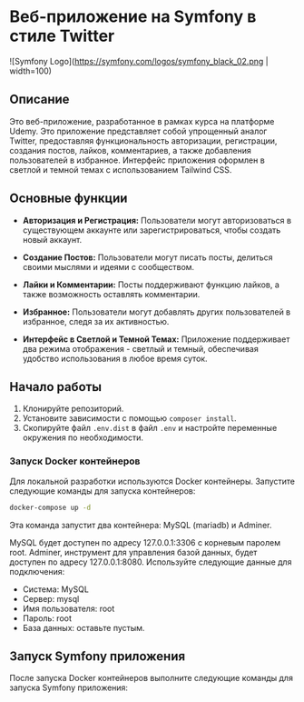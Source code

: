 # Веб-приложение на Symfony в стиле Twitter

![Symfony Logo](https://symfony.com/logos/symfony_black_02.png | width=100)

## Описание
Это веб-приложение, разработанное в рамках курса на платформе Udemy. Это приложение представляет собой упрощенный аналог Twitter, предоставляя функциональность авторизации, регистрации, создания постов, лайков, комментариев, а также добавления пользователей в избранное. Интерфейс приложения оформлен в светлой и темной темах с использованием Tailwind CSS.

## Основные функции

- **Авторизация и Регистрация:** Пользователи могут авторизоваться в существующем аккаунте или зарегистрироваться, чтобы создать новый аккаунт.

- **Создание Постов:** Пользователи могут писать посты, делиться своими мыслями и идеями с сообществом.

- **Лайки и Комментарии:** Посты поддерживают функцию лайков, а также возможность оставлять комментарии.

- **Избранное:** Пользователи могут добавлять других пользователей в избранное, следя за их активностью.

- **Интерфейс в Светлой и Темной Темах:** Приложение поддерживает два режима отображения - светлый и темный, обеспечивая удобство использования в любое время суток.

## Начало работы

1. Клонируйте репозиторий.
2. Установите зависимости с помощью `composer install`.
3. Скопируйте файл `.env.dist` в файл `.env` и настройте переменные окружения по необходимости.

### Запуск Docker контейнеров

Для локальной разработки используются Docker контейнеры. Запустите следующие команды для запуска контейнеров:

```bash
docker-compose up -d
```

Эта команда запустит два контейнера: MySQL (mariadb) и Adminer.

MySQL будет доступен по адресу 127.0.0.1:3306 с корневым паролем root.
Adminer, инструмент для управления базой данных, будет доступен по адресу 127.0.0.1:8080. Используйте следующие данные для подключения:
- Система: MySQL
- Сервер: mysql
- Имя пользователя: root
- Пароль: root
- База данных: оставьте пустым.

##  Запуск Symfony приложения

После запуска Docker контейнеров выполните следующие команды для запуска Symfony приложения:
